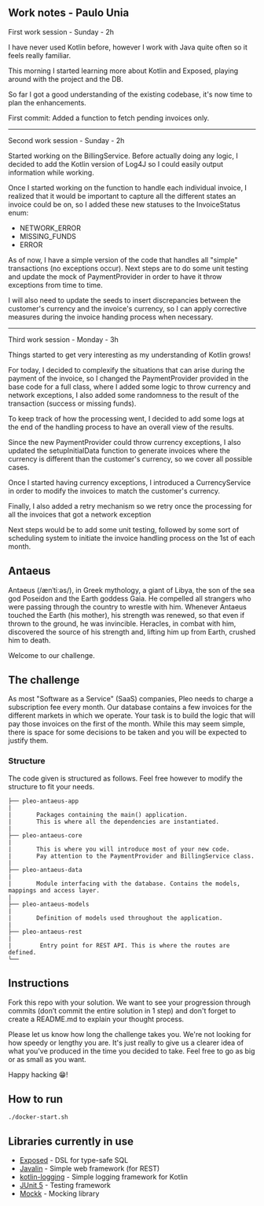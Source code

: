 
## Work notes - Paulo Unia

First work session - Sunday - 2h

I have never used Kotlin before, however I work with Java quite often so it feels really familiar. 

This morning I started learning more about Kotlin and Exposed, playing around with the project and the DB.

So far I got a good understanding of the existing codebase, it's now time to plan the enhancements.

First commit: Added a function to fetch pending invoices only.

---

Second work session - Sunday - 2h

Started working on the BillingService. Before actually doing any logic, I decided to add the Kotlin version of Log4J
so I could easily output information while working. 

Once I started working on the function to handle each individual invoice, I realized that it would be important to capture
all the different states an invoice could be on, so I added these new statuses to the InvoiceStatus enum: 
* NETWORK_ERROR
* MISSING_FUNDS
* ERROR

As of now, I have a simple version of the code that handles all "simple" transactions (no exceptions occur). Next steps
are to do some unit testing and update the mock of PaymentProvider in order to have it throw exceptions from time to time.

I will also need to update the seeds to insert discrepancies between the customer's currency and the invoice's currency,
so I can apply corrective measures during the invoice handing process when necessary.

---

Third work session - Monday - 3h

Things started to get very interesting as my understanding of Kotlin grows!

For today, I decided to complexify the situations that can arise during the payment of the invoice, so I changed the 
PaymentProvider provided in the base code for a full class, where I added some logic to throw currency and network exceptions, 
I also added some randomness to the result of the transaction (success or missing funds).

To keep track of how the processing went, I decided to add some logs at the end of the handling process to have
an overall view of the results.

Since the new PaymentProvider could throw currency exceptions, I also updated the setupInitialData function to generate
invoices where the currency is different than the customer's currency, so we cover all possible cases.

Once I started having currency exceptions, I introduced a CurrencyService in order to modify the invoices
to match the customer's currency.

Finally, I also added a retry mechanism so we retry once the processing for all the invoices that got a network exception

Next steps would be to add some unit testing, followed by some sort of scheduling system to initiate the invoice handling
process on the 1st of each month.

## Antaeus

Antaeus (/ænˈtiːəs/), in Greek mythology, a giant of Libya, the son of the sea god Poseidon and the Earth goddess Gaia. He compelled all strangers who were passing through the country to wrestle with him. Whenever Antaeus touched the Earth (his mother), his strength was renewed, so that even if thrown to the ground, he was invincible. Heracles, in combat with him, discovered the source of his strength and, lifting him up from Earth, crushed him to death.

Welcome to our challenge.

## The challenge

As most "Software as a Service" (SaaS) companies, Pleo needs to charge a subscription fee every month. Our database contains a few invoices for the different markets in which we operate. Your task is to build the logic that will pay those invoices on the first of the month. While this may seem simple, there is space for some decisions to be taken and you will be expected to justify them.

### Structure
The code given is structured as follows. Feel free however to modify the structure to fit your needs.
```
├── pleo-antaeus-app
|
|       Packages containing the main() application. 
|       This is where all the dependencies are instantiated.
|
├── pleo-antaeus-core
|
|       This is where you will introduce most of your new code.
|       Pay attention to the PaymentProvider and BillingService class.
|
├── pleo-antaeus-data
|
|       Module interfacing with the database. Contains the models, mappings and access layer.
|
├── pleo-antaeus-models
|
|       Definition of models used throughout the application.
|
├── pleo-antaeus-rest
|
|        Entry point for REST API. This is where the routes are defined.
└──
```

## Instructions
Fork this repo with your solution. We want to see your progression through commits (don’t commit the entire solution in 1 step) and don't forget to create a README.md to explain your thought process.

Please let us know how long the challenge takes you. We're not looking for how speedy or lengthy you are. It's just really to give us a clearer idea of what you've produced in the time you decided to take. Feel free to go as big or as small as you want.

Happy hacking 😁!

## How to run
```
./docker-start.sh
```

## Libraries currently in use
* [Exposed](https://github.com/JetBrains/Exposed) - DSL for type-safe SQL
* [Javalin](https://javalin.io/) - Simple web framework (for REST)
* [kotlin-logging](https://github.com/MicroUtils/kotlin-logging) - Simple logging framework for Kotlin
* [JUnit 5](https://junit.org/junit5/) - Testing framework
* [Mockk](https://mockk.io/) - Mocking library


